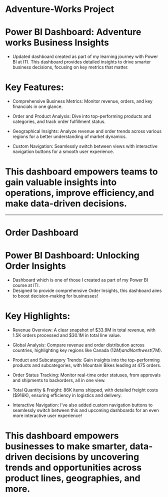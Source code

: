 # Adventure-Works Project
# Power BI Dashboard: Adventure works Business Insights 

  - Updated dashboard created as part of my learning journey with Power BI at ITI. 
  This dashboard provides detailed insights to drive smarter business decisions, focusing on key metrics that matter.

 # Key Features:

  - Comprehensive Business Metrics: Monitor revenue, orders, and key financials in one glance.

  - Order and Product Analysis: Dive into top-performing products and categories, and track order fulfillment status.

  - Geographical Insights: Analyze revenue and order trends across various regions for a better understanding of market dynamics.

  - Custom Navigation: Seamlessly switch between views with interactive navigation buttons for a smooth user experience.

# This dashboard empowers teams to gain valuable insights into operations, improve efficiency,and make data-driven decisions.


---------------------------------------------------------------------------------------------
# Order Dashboard 
 
# Power BI Dashboard: Unlocking Order Insights
 - Dashboard which is one of those I created as part of my Power BI course at ITI. 
 - Designed to provide comprehensive Order Insights, this dashboard aims to boost decision-making for businesses!
# Key Highlights:

  - Revenue Overview: A clear snapshot of $33.9M in total revenue, with 1.5K orders processed and $30.1M in total line value.

  - Global Analysis: Compare revenue and order distribution across countries, highlighting key regions like Canada ($12M) and Northwest ($7M).

  - Product and Subcategory Trends: Gain insights into the top-performing products and subcategories, with Mountain Bikes leading at 475 orders.

  - Order Status Tracking: Monitor real-time order statuses, from approvals and shipments to backorders, all in one view.

  - Total Quantity & Freight: 86K items shipped, with detailed freight costs ($916K), ensuring efficiency in logistics and delivery.

  - Interactive Navigation: I’ve also added custom navigation buttons to seamlessly switch between
    this and upcoming dashboards for an even more interactive user experience!

# This dashboard empowers businesses to make smarter, data-driven decisions by uncovering trends and opportunities across product lines, geographies, and more.
